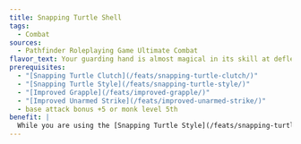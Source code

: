 ```yaml
---
title: Snapping Turtle Shell
tags:
  - Combat
sources:
  - Pathfinder Roleplaying Game Ultimate Combat
flavor_text: Your guarding hand is almost magical in its skill at deflecting incoming blows.
prerequisites:
  - "[Snapping Turtle Clutch](/feats/snapping-turtle-clutch/)"
  - "[Snapping Turtle Style](/feats/snapping-turtle-style/)"
  - "[Improved Grapple](/feats/improved-grapple/)"
  - "[Improved Unarmed Strike](/feats/improved-unarmed-strike/)"
  - base attack bonus +5 or monk level 5th
benefit: |
  While you are using the [Snapping Turtle Style](/feats/snapping-turtle-style/) feat, the shield bonus the style grants to your AC increases to +2, and your enemies take a --4 penalty on critical confirmation rolls against you.
---
```


